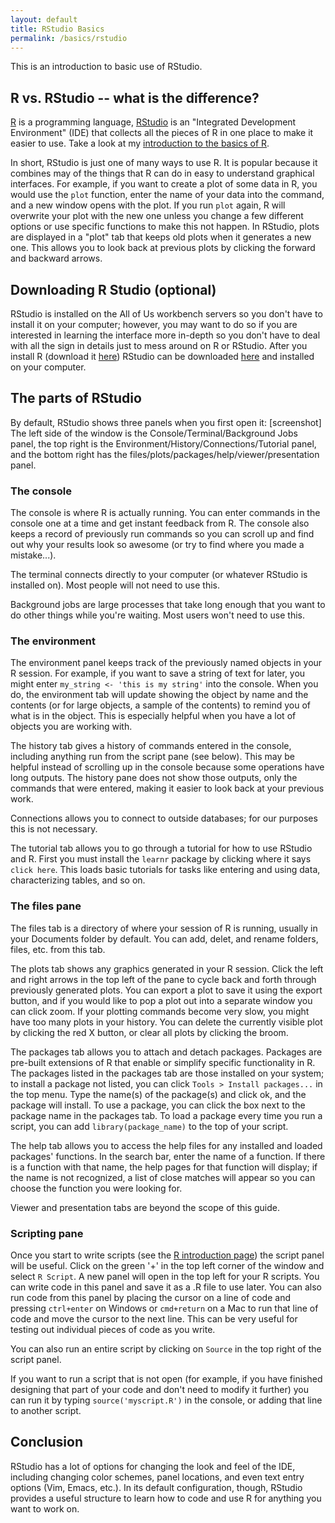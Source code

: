 ```yaml
---
layout: default
title: RStudio Basics
permalink: /basics/rstudio
---
```


This is an introduction to basic use of RStudio.

## R vs. RStudio -- what is the difference?
[R](https://www.r-project.org/) is a programming language, [RStudio](https://posit.co/products/open-source/rstudio/) is an "Integrated Development Environment" (IDE) that collects all the pieces of R in one place to make it easier to use. Take a look at my [introduction to the basics of R](/basics/r).

In short, RStudio is just one of many ways to use R. 
It is popular because it combines may of the things that R can do in easy to understand graphical interfaces. 
For example, if you want to create a plot of some data in R, you would use the `plot` function, enter the name of your data into the command, and a new window opens with the plot. 
If you run `plot` again, R will overwrite your plot with the new one unless you change a few different options or use specific functions to make this not happen.
In RStudio, plots are displayed in a "plot" tab that keeps old plots when it generates a new one. 
This allows you to look back at previous plots by clicking the forward and backward arrows.

## Downloading R Studio (optional)
RStudio is installed on the All of Us workbench servers so you don't have to install it on your computer; however, you may want to do so if you are interested in learning the interface more in-depth so you don't have to deal with all the sign in details just to mess around on R or RStudio.
After you install R (download it [here](https://cran.rstudio.com/)) RStudio can be downloaded [here](https://posit.co/download/rstudio-desktop/) and installed on your computer.

## The parts of RStudio
By default, RStudio shows three panels when you first open it: [screenshot]
The left side of the window is the Console/Terminal/Background Jobs panel, the top right is the Environment/History/Connections/Tutorial panel, and the bottom right has the files/plots/packages/help/viewer/presentation panel.

### The console
The console is where R is actually running.
You can enter commands in the console one at a time and get instant feedback from R. 
The console also keeps a record of previously run commands so you can scroll up and find out why your results look so awesome (or try to find where you made a mistake...). 

The terminal connects directly to your computer (or whatever RStudio is installed on).
Most people will not need to use this.

Background jobs are large processes that take long enough that you want to do other things while you're waiting.
Most users won't need to use this.

### The environment
The environment panel keeps track of the previously named objects in your R session.
For example, if you want to save a string of text for later, you might enter `my_string <- 'this is my string'` into the console.
When you do, the environment tab will update showing the object by name and the contents (or for large objects, a sample of the contents) to remind you of what is in the object.
This is especially helpful when you have a lot of objects you are working with.

The history tab gives a history of commands entered in the console, including anything run from the script pane (see below).
This may be helpful instead of scrolling up in the console because some operations have long outputs.
The history pane does not show those outputs, only the commands that were entered, making it easier to look back at your previous work.

Connections allows you to connect to outside databases; for our purposes this is not necessary.

The tutorial tab allows you to go through a tutorial for how to use RStudio and R. 
First you must install the `learnr` package by clicking where it says `click here`.
This loads basic tutorials for tasks like entering and using data, characterizing tables, and so on.

### The files pane
The files tab is a directory of where your session of R is running, usually in your Documents folder by default.
You can add, delet, and rename folders, files, etc. from this tab.

The plots tab shows any graphics generated in your R session.
Click the left and right arrows in the top left of the pane to cycle back and forth through previously generated plots. 
You can export a plot to save it using the export button, and if you would like to pop a plot out into a separate window you can click zoom. 
If your plotting commands become very slow, you might have too many plots in your history. 
You can delete the currently visible plot by clicking the red X button, or clear all plots by clicking the broom.

The packages tab allows you to attach and detach packages.
Packages are pre-built extensions of R that enable or simplify specific functionality in R.
The packages listed in the packages tab are those installed on your system; to install a package not listed, you can click `Tools > Install packages...` in the top menu. 
Type the name(s) of the package(s) and click ok, and the package will install.
To use a package, you can click the box next to the package name in the packages tab.
To load a package every time you run a script, you can add `library(package_name)` to the top of your script.

The help tab allows you to access the help files for any installed and loaded packages' functions.
In the search bar, enter the name of a function. 
If there is a function with that name, the help pages for that function will display; if the name is not recognized, a list of close matches will appear so you can choose the function you were looking for.

Viewer and presentation tabs are beyond the scope of this guide.

### Scripting pane
Once you start to write scripts (see the [R introduction page](/basics/r)) the script panel will be useful.
Click on the green '+' in the top left corner of the window and select `R Script`.
A new panel will open in the top left for your R scripts.
You can write code in this panel and save it as a .R file to use later. 
You can also run code from this panel by placing the cursor on a line of code and pressing `ctrl+enter` on Windows or `cmd+return` on a Mac to run that line of code and move the cursor to the next line.
This can be very useful for testing out individual pieces of code as you write.

You can also run an entire script by clicking on `Source` in the top right of the script panel.

If you want to run a script that is not open (for example, if you have finished designing that part of your code and don't need to modify it further) you can run it by typing `source('myscript.R')` in the console, or adding that line to another script.

## Conclusion
RStudio has a lot of options for changing the look and feel of the IDE, including changing color schemes, panel locations, and even text entry options (Vim, Emacs, etc.). 
In its default configuration, though, RStudio provides a useful structure to learn how to code and use R for anything you want to work on.
